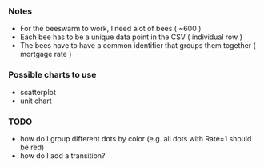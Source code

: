 ### Notes
- For the beeswarm to work, I need alot of bees ( ~600 )
- Each bee has to be a unique data point in the CSV ( individual row )
- The bees have to have a common identifier that groups them together ( mortgage rate )

### Possible charts to use
- scatterplot
- unit chart

### TODO
- how do I group different dots by color (e.g. all dots with Rate=1 should be red)
- how do I add a transition?